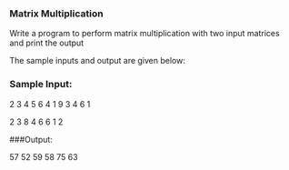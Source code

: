 ### Matrix Multiplication
Write a program to perform
matrix multiplication with
two input matrices and print the output

The sample inputs and output are given below:


### Sample Input:
2 3 4 5
6 4 1 9
3 4 6 1

2 3
8 4
6 6
1 2

###Output:

57 52
59 58
75 63
